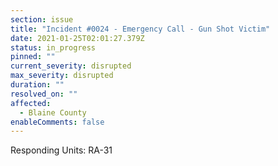 ```yaml
---
section: issue
title: "Incident #0024 - Emergency Call - Gun Shot Victim"
date: 2021-01-25T02:01:27.379Z
status: in_progress
pinned: ""
current_severity: disrupted
max_severity: disrupted
duration: ""
resolved_on: ""
affected:
  - Blaine County
enableComments: false
---
```

Responding Units: RA-31
